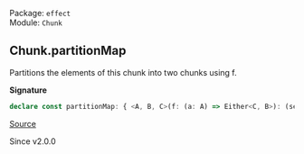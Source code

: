 Package: `effect`<br />
Module: `Chunk`<br />

## Chunk.partitionMap

Partitions the elements of this chunk into two chunks using f.

**Signature**

```ts
declare const partitionMap: { <A, B, C>(f: (a: A) => Either<C, B>): (self: Chunk<A>) => [left: Chunk<B>, right: Chunk<C>]; <A, B, C>(self: Chunk<A>, f: (a: A) => Either<C, B>): [left: Chunk<B>, right: Chunk<C>]; }
```

[Source](https://github.com/Effect-TS/effect/tree/main/packages/effect/src/Chunk.ts#L993)

Since v2.0.0